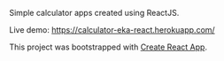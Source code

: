 Simple calculator apps created using ReactJS.

Live demo: https://calculator-eka-react.herokuapp.com/

This project was bootstrapped with [Create React App](https://github.com/facebookincubator/create-react-app).